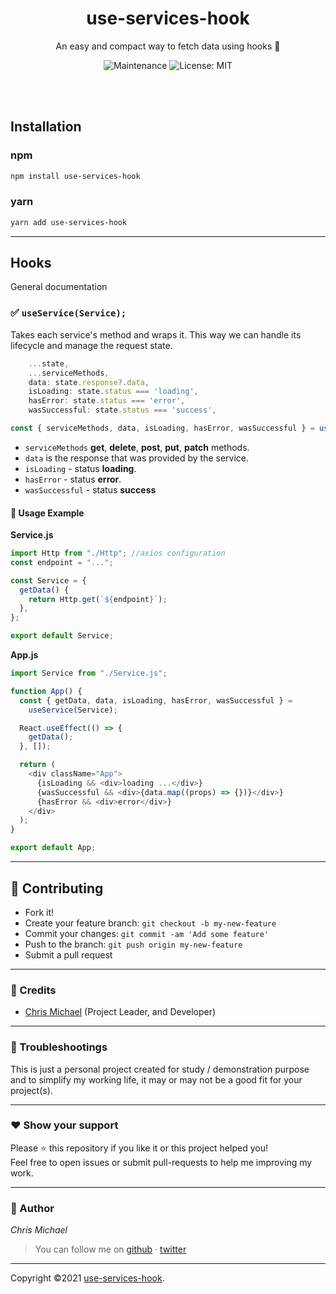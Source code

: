 <p>
    <h1 align="center">use-services-hook</h1>
</p>

<p align="center">
  An easy and compact way to fetch data using hooks 🚀
</p>

<p align="center">
  <img alt="Maintenance" src="https://img.shields.io/badge/Maintained%3F-yes-greencolor=42b883.svg" />          
  <img alt="License: MIT" src="https://img.shields.io/badge/License-MIT-yellowcolor=42b883.svg" />
</p>

<br/>
<br/>

## Installation

### npm

```sh
npm install use-services-hook
```

### yarn

```sh
yarn add use-services-hook
```

---

## Hooks

General documentation

### :white_check_mark: `useService(Service);`

Takes each service's method and wraps it. This way we can handle its lifecycle and manage the request state.

```js
    ...state,
    ...serviceMethods,
    data: state.response?.data,
    isLoading: state.status === 'loading',
    hasError: state.status === 'error',
    wasSuccessful: state.status === 'success',
```

```js
const { serviceMethods, data, isLoading, hasError, wasSuccessful } = useService2(Service);
```

- `serviceMethods` **get**, **delete**, **post**, **put**, **patch** methods.
- `data` is the response that was provided by the service.
- `isLoading` - status **loading**.
- `hasError` - status **error**.
- `wasSuccessful` - status **success**

#### 📝 Usage Example

**Service.js**

```js
import Http from "./Http"; //axios configuration
const endpoint = "...";

const Service = {
  getData() {
    return Http.get(`${endpoint}`);
  },
};

export default Service;
```

**App.js**

```js
import Service from "./Service.js";

function App() {
  const { getData, data, isLoading, hasError, wasSuccessful } =
    useService(Service);

  React.useEffect(() => {
    getData();
  }, []);

  return (
    <div className="App">
      {isLoading && <div>loading ...</div>}
      {wasSuccessful && <div>{data.map((props) => {})}</div>}
      {hasError && <div>error</div>}
    </div>
  );
}

export default App;
```

---

## **:handshake: Contributing**

- Fork it!
- Create your feature branch: `git checkout -b my-new-feature`
- Commit your changes: `git commit -am 'Add some feature'`
- Push to the branch: `git push origin my-new-feature`
- Submit a pull request

---

### **:busts_in_silhouette: Credits**

- [Chris Michael](https://github.com/ChrisMichaelPerezSantiago) (Project Leader, and Developer)

---

### **:anger: Troubleshootings**

This is just a personal project created for study / demonstration purpose and to simplify my working life, it may or may
not be a good fit for your project(s).

---

### **:heart: Show your support**

Please :star: this repository if you like it or this project helped you!\
Feel free to open issues or submit pull-requests to help me improving my work.

---

### **:robot: Author**

_*Chris Michael*_

> You can follow me on
> [github](https://github.com/ChrisMichaelPerezSantiago)&nbsp;&middot;&nbsp;[twitter](https://twitter.com/Chris5855M)

---

Copyright ©2021 [use-services-hook](https://github.com/ChrisMichaelPerezSantiago/use-services-hook).
